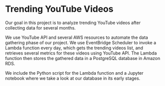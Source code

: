 # Trending YouTube Videos

Our goal in this project is to analyze trending YouTube videos after collecting data for several months.

We use YouTube API and several AWS resources to automate the data gathering phase of our project. We use EventBridge Scheduler to invoke a Lambda function every day, which gets the trending videos list, and retrieves several metrics for these videos using YouTube API. The Lambda function then stores the gathered data in a PostgreSQL database in Amazon RDS.

We include the Python script for the Lambda function and a Jupyter notebook where we take a look at our database in its early stages.